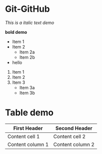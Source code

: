 # Git-GitHub

*This is a italic text demo*

**bold demo**

* Item 1
* Item 2
   * Item 2a
   * Item 2b
* hello

1. Item 1
2. Item 2
3. Item 3
   * Item 3a
   * Item 3b
   
# Table demo
First Header | Second Header
------------ | -------------
Content cell 1 | Content cell 2
Content column 1 | Content column 2

